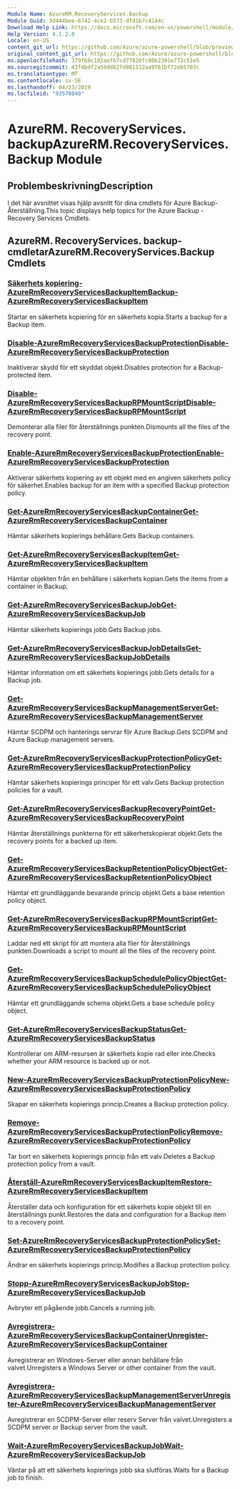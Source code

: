 ```yaml
---
Module Name: AzureRM.RecoveryServices.Backup
Module Guid: 3d444bee-6742-4ce2-b573-dfd1b7c4144c
Download Help Link: https://docs.microsoft.com/en-us/powershell/module/azurerm.recoveryservices.backup
Help Version: 4.1.2.0
Locale: en-US
content_git_url: https://github.com/Azure/azure-powershell/blob/preview/src/ResourceManager/RecoveryServices/Commands.RecoveryServices.Backup/help/AzureRM.RecoveryServices.Backup.md
original_content_git_url: https://github.com/Azure/azure-powershell/blob/preview/src/ResourceManager/RecoveryServices/Commands.RecoveryServices.Backup/help/AzureRM.RecoveryServices.Backup.md
ms.openlocfilehash: 379f69c102aefb7cd77820fc80b2391e772c51e5
ms.sourcegitcommit: 43f4bdf2a59dd82fd881512aa9761bf72eb5703c
ms.translationtype: MT
ms.contentlocale: sv-SE
ms.lasthandoff: 04/23/2019
ms.locfileid: "93570840"
---
```

# <span data-ttu-id="856b1-101">AzureRM. RecoveryServices. backup</span><span class="sxs-lookup"><span data-stu-id="856b1-101">AzureRM.RecoveryServices.Backup Module</span></span>
## <span data-ttu-id="856b1-102">Problembeskrivning</span><span class="sxs-lookup"><span data-stu-id="856b1-102">Description</span></span>
<span data-ttu-id="856b1-103">I det här avsnittet visas hjälp avsnitt för dina cmdlets för Azure Backup-Återställning.</span><span class="sxs-lookup"><span data-stu-id="856b1-103">This topic displays help topics for the Azure Backup - Recovery Services Cmdlets.</span></span>

## <span data-ttu-id="856b1-104">AzureRM. RecoveryServices. backup-cmdletar</span><span class="sxs-lookup"><span data-stu-id="856b1-104">AzureRM.RecoveryServices.Backup Cmdlets</span></span>
### [<span data-ttu-id="856b1-105">Säkerhets kopiering-AzureRmRecoveryServicesBackupItem</span><span class="sxs-lookup"><span data-stu-id="856b1-105">Backup-AzureRmRecoveryServicesBackupItem</span></span>](Backup-AzureRmRecoveryServicesBackupItem.md)
<span data-ttu-id="856b1-106">Startar en säkerhets kopiering för en säkerhets kopia.</span><span class="sxs-lookup"><span data-stu-id="856b1-106">Starts a backup for a Backup item.</span></span>

### [<span data-ttu-id="856b1-107">Disable-AzureRmRecoveryServicesBackupProtection</span><span class="sxs-lookup"><span data-stu-id="856b1-107">Disable-AzureRmRecoveryServicesBackupProtection</span></span>](Disable-AzureRmRecoveryServicesBackupProtection.md)
<span data-ttu-id="856b1-108">Inaktiverar skydd för ett skyddat objekt.</span><span class="sxs-lookup"><span data-stu-id="856b1-108">Disables protection for a Backup-protected item.</span></span>

### [<span data-ttu-id="856b1-109">Disable-AzureRmRecoveryServicesBackupRPMountScript</span><span class="sxs-lookup"><span data-stu-id="856b1-109">Disable-AzureRmRecoveryServicesBackupRPMountScript</span></span>](Disable-AzureRmRecoveryServicesBackupRPMountScript.md)
<span data-ttu-id="856b1-110">Demonterar alla filer för återställnings punkten.</span><span class="sxs-lookup"><span data-stu-id="856b1-110">Dismounts all the files of the recovery point.</span></span>

### [<span data-ttu-id="856b1-111">Enable-AzureRmRecoveryServicesBackupProtection</span><span class="sxs-lookup"><span data-stu-id="856b1-111">Enable-AzureRmRecoveryServicesBackupProtection</span></span>](Enable-AzureRmRecoveryServicesBackupProtection.md)
<span data-ttu-id="856b1-112">Aktiverar säkerhets kopiering av ett objekt med en angiven säkerhets policy för säkerhet.</span><span class="sxs-lookup"><span data-stu-id="856b1-112">Enables backup for an item with a specified Backup protection policy.</span></span>

### [<span data-ttu-id="856b1-113">Get-AzureRmRecoveryServicesBackupContainer</span><span class="sxs-lookup"><span data-stu-id="856b1-113">Get-AzureRmRecoveryServicesBackupContainer</span></span>](Get-AzureRmRecoveryServicesBackupContainer.md)
<span data-ttu-id="856b1-114">Hämtar säkerhets kopierings behållare.</span><span class="sxs-lookup"><span data-stu-id="856b1-114">Gets Backup containers.</span></span>

### [<span data-ttu-id="856b1-115">Get-AzureRmRecoveryServicesBackupItem</span><span class="sxs-lookup"><span data-stu-id="856b1-115">Get-AzureRmRecoveryServicesBackupItem</span></span>](Get-AzureRmRecoveryServicesBackupItem.md)
<span data-ttu-id="856b1-116">Hämtar objekten från en behållare i säkerhets kopian.</span><span class="sxs-lookup"><span data-stu-id="856b1-116">Gets the items from a container in Backup.</span></span>

### [<span data-ttu-id="856b1-117">Get-AzureRmRecoveryServicesBackupJob</span><span class="sxs-lookup"><span data-stu-id="856b1-117">Get-AzureRmRecoveryServicesBackupJob</span></span>](Get-AzureRmRecoveryServicesBackupJob.md)
<span data-ttu-id="856b1-118">Hämtar säkerhets kopierings jobb.</span><span class="sxs-lookup"><span data-stu-id="856b1-118">Gets Backup jobs.</span></span>

### [<span data-ttu-id="856b1-119">Get-AzureRmRecoveryServicesBackupJobDetails</span><span class="sxs-lookup"><span data-stu-id="856b1-119">Get-AzureRmRecoveryServicesBackupJobDetails</span></span>](Get-AzureRmRecoveryServicesBackupJobDetails.md)
<span data-ttu-id="856b1-120">Hämtar information om ett säkerhets kopierings jobb.</span><span class="sxs-lookup"><span data-stu-id="856b1-120">Gets details for a Backup job.</span></span>

### [<span data-ttu-id="856b1-121">Get-AzureRmRecoveryServicesBackupManagementServer</span><span class="sxs-lookup"><span data-stu-id="856b1-121">Get-AzureRmRecoveryServicesBackupManagementServer</span></span>](Get-AzureRmRecoveryServicesBackupManagementServer.md)
<span data-ttu-id="856b1-122">Hämtar SCDPM och hanterings servrar för Azure Backup.</span><span class="sxs-lookup"><span data-stu-id="856b1-122">Gets SCDPM and Azure Backup management servers.</span></span>

### [<span data-ttu-id="856b1-123">Get-AzureRmRecoveryServicesBackupProtectionPolicy</span><span class="sxs-lookup"><span data-stu-id="856b1-123">Get-AzureRmRecoveryServicesBackupProtectionPolicy</span></span>](Get-AzureRmRecoveryServicesBackupProtectionPolicy.md)
<span data-ttu-id="856b1-124">Hämtar säkerhets kopierings principer för ett valv.</span><span class="sxs-lookup"><span data-stu-id="856b1-124">Gets Backup protection policies for a vault.</span></span>

### [<span data-ttu-id="856b1-125">Get-AzureRmRecoveryServicesBackupRecoveryPoint</span><span class="sxs-lookup"><span data-stu-id="856b1-125">Get-AzureRmRecoveryServicesBackupRecoveryPoint</span></span>](Get-AzureRmRecoveryServicesBackupRecoveryPoint.md)
<span data-ttu-id="856b1-126">Hämtar återställnings punkterna för ett säkerhetskopierat objekt.</span><span class="sxs-lookup"><span data-stu-id="856b1-126">Gets the recovery points for a backed up item.</span></span>

### [<span data-ttu-id="856b1-127">Get-AzureRmRecoveryServicesBackupRetentionPolicyObject</span><span class="sxs-lookup"><span data-stu-id="856b1-127">Get-AzureRmRecoveryServicesBackupRetentionPolicyObject</span></span>](Get-AzureRmRecoveryServicesBackupRetentionPolicyObject.md)
<span data-ttu-id="856b1-128">Hämtar ett grundläggande bevarande princip objekt.</span><span class="sxs-lookup"><span data-stu-id="856b1-128">Gets a base retention policy object.</span></span>

### [<span data-ttu-id="856b1-129">Get-AzureRmRecoveryServicesBackupRPMountScript</span><span class="sxs-lookup"><span data-stu-id="856b1-129">Get-AzureRmRecoveryServicesBackupRPMountScript</span></span>](Get-AzureRmRecoveryServicesBackupRPMountScript.md)
<span data-ttu-id="856b1-130">Laddar ned ett skript för att montera alla filer för återställnings punkten.</span><span class="sxs-lookup"><span data-stu-id="856b1-130">Downloads a script to mount all the files of the recovery point.</span></span>

### [<span data-ttu-id="856b1-131">Get-AzureRmRecoveryServicesBackupSchedulePolicyObject</span><span class="sxs-lookup"><span data-stu-id="856b1-131">Get-AzureRmRecoveryServicesBackupSchedulePolicyObject</span></span>](Get-AzureRmRecoveryServicesBackupSchedulePolicyObject.md)
<span data-ttu-id="856b1-132">Hämtar ett grundläggande schema objekt.</span><span class="sxs-lookup"><span data-stu-id="856b1-132">Gets a base schedule policy object.</span></span>

### [<span data-ttu-id="856b1-133">Get-AzureRmRecoveryServicesBackupStatus</span><span class="sxs-lookup"><span data-stu-id="856b1-133">Get-AzureRmRecoveryServicesBackupStatus</span></span>](Get-AzureRmRecoveryServicesBackupStatus.md)
<span data-ttu-id="856b1-134">Kontrollerar om ARM-resursen är säkerhets kopie rad eller inte.</span><span class="sxs-lookup"><span data-stu-id="856b1-134">Checks whether your ARM resource is backed up or not.</span></span>

### [<span data-ttu-id="856b1-135">New-AzureRmRecoveryServicesBackupProtectionPolicy</span><span class="sxs-lookup"><span data-stu-id="856b1-135">New-AzureRmRecoveryServicesBackupProtectionPolicy</span></span>](New-AzureRmRecoveryServicesBackupProtectionPolicy.md)
<span data-ttu-id="856b1-136">Skapar en säkerhets kopierings princip.</span><span class="sxs-lookup"><span data-stu-id="856b1-136">Creates a Backup protection policy.</span></span>

### [<span data-ttu-id="856b1-137">Remove-AzureRmRecoveryServicesBackupProtectionPolicy</span><span class="sxs-lookup"><span data-stu-id="856b1-137">Remove-AzureRmRecoveryServicesBackupProtectionPolicy</span></span>](Remove-AzureRmRecoveryServicesBackupProtectionPolicy.md)
<span data-ttu-id="856b1-138">Tar bort en säkerhets kopierings princip från ett valv.</span><span class="sxs-lookup"><span data-stu-id="856b1-138">Deletes a Backup protection policy from a vault.</span></span>

### [<span data-ttu-id="856b1-139">Återställ-AzureRmRecoveryServicesBackupItem</span><span class="sxs-lookup"><span data-stu-id="856b1-139">Restore-AzureRmRecoveryServicesBackupItem</span></span>](Restore-AzureRmRecoveryServicesBackupItem.md)
<span data-ttu-id="856b1-140">Återställer data och konfiguration för ett säkerhets kopie objekt till en återställnings punkt.</span><span class="sxs-lookup"><span data-stu-id="856b1-140">Restores the data and configuration for a Backup item to a recovery point.</span></span>

### [<span data-ttu-id="856b1-141">Set-AzureRmRecoveryServicesBackupProtectionPolicy</span><span class="sxs-lookup"><span data-stu-id="856b1-141">Set-AzureRmRecoveryServicesBackupProtectionPolicy</span></span>](Set-AzureRmRecoveryServicesBackupProtectionPolicy.md)
<span data-ttu-id="856b1-142">Ändrar en säkerhets kopierings princip.</span><span class="sxs-lookup"><span data-stu-id="856b1-142">Modifies a Backup protection policy.</span></span>

### [<span data-ttu-id="856b1-143">Stopp-AzureRmRecoveryServicesBackupJob</span><span class="sxs-lookup"><span data-stu-id="856b1-143">Stop-AzureRmRecoveryServicesBackupJob</span></span>](Stop-AzureRmRecoveryServicesBackupJob.md)
<span data-ttu-id="856b1-144">Avbryter ett pågående jobb.</span><span class="sxs-lookup"><span data-stu-id="856b1-144">Cancels a running job.</span></span>

### [<span data-ttu-id="856b1-145">Avregistrera-AzureRmRecoveryServicesBackupContainer</span><span class="sxs-lookup"><span data-stu-id="856b1-145">Unregister-AzureRmRecoveryServicesBackupContainer</span></span>](Unregister-AzureRmRecoveryServicesBackupContainer.md)
<span data-ttu-id="856b1-146">Avregistrerar en Windows-Server eller annan behållare från valvet.</span><span class="sxs-lookup"><span data-stu-id="856b1-146">Unregisters a Windows Server or other container from the vault.</span></span>

### [<span data-ttu-id="856b1-147">Avregistrera-AzureRmRecoveryServicesBackupManagementServer</span><span class="sxs-lookup"><span data-stu-id="856b1-147">Unregister-AzureRmRecoveryServicesBackupManagementServer</span></span>](Unregister-AzureRmRecoveryServicesBackupManagementServer.md)
<span data-ttu-id="856b1-148">Avregistrerar en SCDPM-Server eller reserv Server från valvet.</span><span class="sxs-lookup"><span data-stu-id="856b1-148">Unregisters a SCDPM server or Backup server from the vault.</span></span>

### [<span data-ttu-id="856b1-149">Wait-AzureRmRecoveryServicesBackupJob</span><span class="sxs-lookup"><span data-stu-id="856b1-149">Wait-AzureRmRecoveryServicesBackupJob</span></span>](Wait-AzureRmRecoveryServicesBackupJob.md)
<span data-ttu-id="856b1-150">Väntar på att ett säkerhets kopierings jobb ska slutföras.</span><span class="sxs-lookup"><span data-stu-id="856b1-150">Waits for a Backup job to finish.</span></span>

